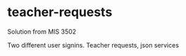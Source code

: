 # teacher-requests
Solution from MIS 3502

Two different user signins.
Teacher requests,
json services
